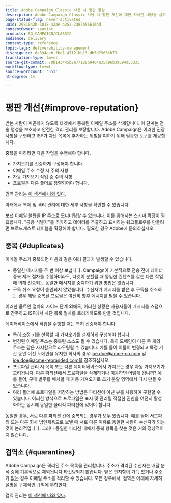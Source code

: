 ```yaml
---
title: Adobe Campaign Classic 사용 시 평판 향상
description: Adobe Campaign Classic 사용 시 평판 개선에 대한 자세한 내용을 살펴보십시오.
page-status-flag: never-activated
uuid: 2681042b-3018-42ae-b252-2367b56616bd
contentOwner: sauviat
products: SG_CAMPAIGN/CLASSIC
audience: delivery
content-type: reference
topic-tags: deliverability-management
discoiquuid: 6a394eeb-fbe1-4712-bb13-db5d7965fb73
translation-type: tm+mt
source-git-commit: 70b143445b2e77128b9404e35d96b39694d55335
workflow-type: tm+mt
source-wordcount: '553'
ht-degree: 1%

---
```



# 평판 개선{#improve-reputation}

받는 사람이 피곤하지 않도록 타겟에서 중복된 이메일 주소를 삭제합니다. 이 단계는 전송 명성을 보호하고 안전한 격리 관리를 보장합니다. Adobe Campaign은 이러한 권장 사항을 구현하고 ISP가 차단 목록에 추가하는 위험을 피하기 위해 필요한 도구를 제공합니다.

중복을 피하려면 다음 작업을 수행해야 합니다.

* 가져오기를 신중하게 구성해야 합니다.
* 이메일 주소 수정 시 주의 사항
* 자동 가져오기 작업 중 주의 사항
* 프로필은 다른 폴더로 정렬되어야 합니다.

검역 관리는 [이 섹션에 나와 있다](../../delivery/using/understanding-quarantine-management.md).

아래에서 복제 및 격리 관리에 대한 세부 사항을 확인할 수 있습니다.

보낸 이메일 볼륨을 IP 주소로 모니터링할 수 있습니다. 이를 위해서는 스키마 확장이 필요합니다. &quot;공용 식별자&quot;를 추가하고 데이터를 추출하고 표시하는 워크플로우를 만들려면 브로드캐스트 테이블을 확장해야 합니다. 필요한 경우 Adobe에 문의하십시오.

## 중복 {#duplicates}

이메일 주소가 중복되면 다음과 같은 여러 결과가 발생할 수 있습니다.

* 동일한 메시지를 두 번 이상 보냅니다. Campaign이 기본적으로 전송 전에 데이터 중복 제거 절차를 수행하더라도, 타겟이 분할될 때 동일한 컨텐츠를 갖는 다른 작업에 의해 전송되는 동일한 메시지를 중지하기 위한 방법은 없습니다.
* 구독 취소 요청이 승인되지 않았습니다. 수신자가 메시지를 받은 후 구독을 취소하는 경우 해당 중복된 프로필은 여전히 향후 메시지를 받을 수 있습니다.

이러한 옵트인 절차의 사이드 단계 외에도, 이러한 상황은 사용자들이 메시지를 스팸으로 간주하고 ISP에서 차단 목록 절차를 트리거하도록 만들 것입니다.

데이터베이스에서 작업을 수행할 때는 특히 신중해야 합니다.

* 특히 조정 키를 선택할 때 가져오기를 섬세하게 구성해야 합니다.
* 변경된 이메일 주소는 중복된 소스도 될 수 있습니다. 특히 도메인이 다른 두 개의 주소는 같은 사서함으로 라우팅될 수 있습니다. 예를 들어 이름이 변경되고 특정 기간 동안 이전 도메인을 유지한 회사의 경우:joe.doe@amce-co.com 및 joe.doe@acme-rebranded.com을 참조하십시오.
* 프로파일 관리 시 목록 또는 다른 데이터베이스에서 가져오는 경우 자동 가져오기가 고려됩니다. 다른 파티션에서 프로파일을 삭제하거나 이동하면 어떻게 됩니까? 예를 들어, 구매 발주를 배치할 때 자동 가져오기로 초기 분할 영역에서 다시 만들 수 있습니다.
* 여러 폴더에 프로파일을 저장하는 방법은 파티션이 아닌 뷰를 사용하여 구현할 수 있습니다. 이러한 방식으로 프로파일은 표시 및 관리될 적절한 권한을 여전히 활성화하는 동시에 동일한 물리적 파티션에 있어야 합니다.

동일한 경우, 서로 다른 파티션 간에 중복되는 경우가 모두 있습니다. 예를 들어 서드파티 또는 다른 회사 법인체용으로 보낼 때 서로 다른 이유로 동일한 사람이 수신자가 되는 것이 논리적입니다. 그러나 동일한 파티션 내에서 중복 항목을 찾는 것은 거의 정상적이지 않습니다.

## 검역소 {#quarantines}

Adobe Campaign은 격리된 주소 목록을 관리합니다. 주소가 격리된 수신자는 배달 분석 중에 기본적으로 제외됩니다.타깃팅되지 않습니다. 받은 편지함이 가득 찼거나 주소가 없는 경우 이메일 주소를 격리할 수 있습니다. 모든 경우에서, 검역은 아래에 자세히 설명된 구체적인 규칙에 부합한다.

검역 관리는 [이 섹션에 나와 있다](../../delivery/using/understanding-quarantine-management.md).